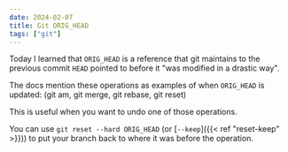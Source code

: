 ```yaml
---
date: 2024-02-07
title: Git ORIG_HEAD
tags: ["git"]
---
```


Today I learned that `ORIG_HEAD` is a reference that git maintains to the previous commit `HEAD` pointed to before it "was modified in a drastic way".

The docs mention these operations as examples of when `ORIG_HEAD` is updated: (git am, git merge, git rebase, git reset)

This is useful when you want to undo one of those operations.

You can use `git reset --hard ORIG_HEAD` (or [`--keep`]({{< ref "reset-keep" >}})) to put your branch back to where it was before the operation.
